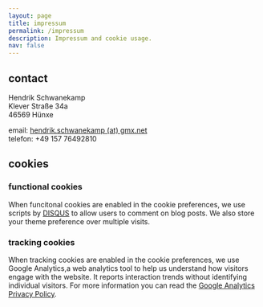 ```yaml
---
layout: page
title: impressum
permalink: /impressum
description: Impressum and cookie usage.
nav: false
---
```


## contact
Hendrik Schwanekamp\
Klever Straße 34a\
46569 Hünxe

email: [hendrik.schwanekamp (at) gmx.net](mailto:hendrik.schwanekamp@gmx.net)\
telefon: +49 157 76492810

## cookies

### functional cookies
When funcitonal cookies are enabled in the cookie preferences, we use scripts by [DISQUS](https://disqus.com/) to allow users to comment on blog posts. We also store your theme preference over multiple visits.

### tracking cookies
When tracking cookies are enabled in the cookie preferences, we use Google Analytics,a web analytics tool to help us understand how visitors engage with the website. It reports interaction trends without identifying individual visitors. For more information you can read the [Google Analytics Privacy Policy](http://www.google.com/analytics/learn/privacy.html).

